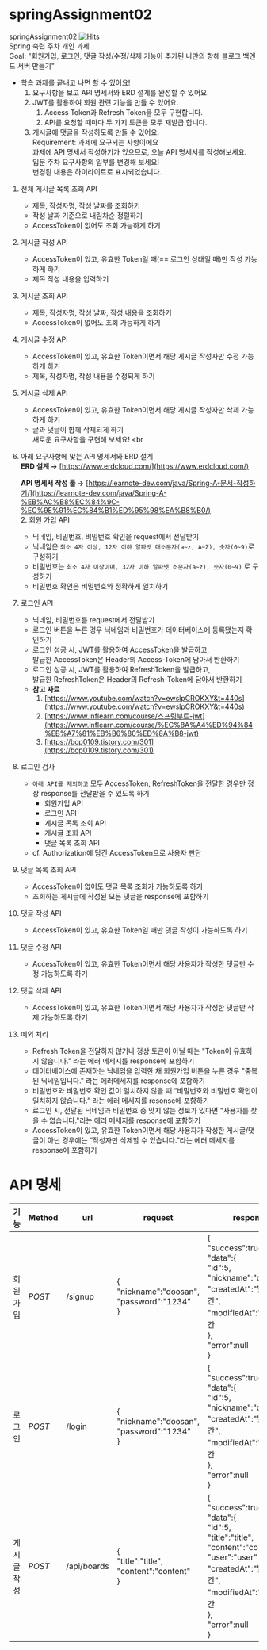 # springAssignment02
springAssignment02
[![Hits](https://hits.seeyoufarm.com/api/count/incr/badge.svg?url=https://github.com/BaekDoosan-maker/Doosan.git)](https://hits.seeyoufarm.com)   
Spring 숙련 주차 개인 과제 <br>
Goal:  "회원가입, 로그인, 댓글 작성/수정/삭제 기능이 추가된 나만의 항해 블로그 백엔드 서버 만들기" <br>
- 학습 과제를 끝내고 나면 할 수 있어요!<br>
    1. 요구사항을 보고 API 명세서와 ERD 설계를 완성할 수 있어요. <br>
    2. JWT를 활용하여 회원 관련 기능을 만들 수 있어요. <br>
        1. Access Token과 Refresh Token을 모두 구현합니다. <br>
        2. API를 요청할 때마다 두 가지 토큰을 모두 재발급 합니다. <br>
    3. 게시글에 댓글을 작성하도록 만들 수 있어요. <br>
Requirement:  과제에 요구되는 사항이에요 <br>
과제에 API 명세서 작성하기가 있으므로, 오늘 API 명세서를 작성해보세요. <br>
입문 주차 요구사항의 일부를 변경해 보세요! <br>
변경된 내용은 하이라이트로 표시되었습니다. <br>
1. 전체 게시글 목록 조회 API <br>
    - 제목, 작성자명, 작성 날짜를 조회하기 <br>
    - 작성 날짜 기준으로 내림차순 정렬하기 <br>
    - AccessToken이 없어도 조회 가능하게 하기 <br>
2. 게시글 작성 API <br>
    - AccessToken이 있고, 유효한 Token일 때(== 로그인 상태일 때)만 작성 가능하게 하기 <br>
    - 제목 작성 내용을 입력하기 <br>
3. 게시글 조회 API <br>
    - 제목, 작성자명, 작성 날짜, 작성 내용을 조회하기 <br>
    - AccessToken이 없어도 조회 가능하게 하기 <br>
4. 게시글 수정 API <br>
    - AccessToken이 있고, 유효한 Token이면서 해당 게시글 작성자만 수정 가능하게 하기 <br>
    - 제목, 작성자명, 작성 내용을 수정되게 하기<br>
5. 게시글 삭제 API <br>
    - AccessToken이 있고, 유효한 Token이면서 해당 게시글 작성자만 삭제 가능하게 하기 <br>
    - 글과 댓글이 함께 삭제되게 하기 <br>
    새로운 요구사항을 구현해 보세요! <br
1. 아래 요구사항에 맞는 API 명세서와 ERD 설계 <br>
**ERD 설계 →** [https://www.erdcloud.com/](https://www.erdcloud.com/) <br>
    
    **API 명세서 작성 툴 →** [https://learnote-dev.com/java/Spring-A-문서-작성하기/](https://learnote-dev.com/java/Spring-A-%EB%AC%B8%EC%84%9C-%EC%9E%91%EC%84%B1%ED%95%98%EA%B8%B0/) <br>
    2. 회원 가입 API <br>
    - 닉네임, 비밀번호, 비밀번호 확인을 request에서 전달받기 <br>
    - 닉네임은 `최소 4자 이상, 12자 이하 알파벳 대소문자(a~z, A~Z), 숫자(0~9)`로 구성하기 <br>
    - 비밀번호는 `최소 4자 이상이며, 32자 이하 알파벳 소문자(a~z), 숫자(0~9)` 로 구성하기 <br>
    - 비밀번호 확인은 비밀번호와 정확하게 일치하기 <br>
3. 로그인 API <br>
    - 닉네임, 비밀번호를 request에서 전달받기 <br>
    - 로그인 버튼을 누른 경우 닉네임과 비밀번호가 데이터베이스에 등록됐는지 확인하기 <br>
    - 로그인 성공 시, JWT를 활용하여 AccessToken을 발급하고, <br>
    발급한 AccessToken은 Header의 Access-Token에 담아서 반환하기 <br>
    - 로그인 성공 시, JWT를 활용하여 RefreshToken을 발급하고, <br>
    발급한 RefreshToken은 Header의 Refresh-Token에 담아서 반환하기 <br>
    - **참고 자료** <br>
        1. [https://www.youtube.com/watch?v=ewslpCROKXY&t=440s](https://www.youtube.com/watch?v=ewslpCROKXY&t=440s) <br>
        2. [https://www.inflearn.com/course/스프링부트-jwt](https://www.inflearn.com/course/%EC%8A%A4%ED%94%84%EB%A7%81%EB%B6%80%ED%8A%B8-jwt) <br>
        3. [https://bcp0109.tistory.com/301](https://bcp0109.tistory.com/301) <br>
4. 로그인 검사 <br>
    - `아래 API를 제외하고` 모두 AccessToken, RefreshToken을 전달한 경우만 정상 response를 전달받을 수 있도록 하기 <br>
        - 회원가입 API <br>
        - 로그인 API <br>
        - 게시글 목록 조회 API <br>
        - 게시글 조회 API <br>
        - 댓글 목록 조회 API <br>
    - cf. Authorization에 담긴 AccessToken으로 사용자 판단 <br>
5.  댓글 목록 조회 API <br>
    - AccessToken이 없어도 댓글 목록 조회가 가능하도록 하기 <br>
    - 조회하는 게시글에 작성된 모든 댓글을 response에 포함하기 <br>
6. 댓글 작성 API <br>
    - AccessToken이 있고, 유효한 Token일 때만 댓글 작성이 가능하도록 하기 <br>
7. 댓글 수정 API <br>
    - AccessToken이 있고, 유효한 Token이면서 해당 사용자가 작성한 댓글만 수정 가능하도록 하기 <br>
8. 댓글 삭제 API <br>
    - AccessToken이 있고, 유효한 Token이면서 해당  사용자가 작성한 댓글만 삭제 가능하도록 하기 <br>
9. 예외 처리 <br>
    - Refresh Token을 전달하지 않거나 정상 토큰이 아닐 때는 "Token이 유효하지 않습니다." 라는 에러 메세지를 response에 포함하기 <br>
    - 데이터베이스에 존재하는 닉네임을 입력한 채 회원가입 버튼을 누른 경우 "중복된 닉네임입니다." 라는 에러메세지를 response에 포함하기 <br>
    - 비밀번호와 비밀번호 확인 값이 일치하지 않을 때 “비밀번호와 비밀번호 확인이 일치하지 않습니다.” 라는 에러 메세지를 resonse에 포함하기 <br>
    - 로그인 시, 전달된 닉네임과 비밀번호 중 맞지 않는 정보가 있다면 "사용자를 찾을 수 없습니다."라는 에러 메세지를 response에 포함하기 <br>
    - AccessToken이 있고, 유효한 Token이면서 해당 사용자가 작성한 게시글/댓글이 아닌 경우에는 “작성자만 삭제할 수 있습니다.”라는 에러 메세지를 response에 포함하기 <br>
    
<h1>API 명세 </h1>


|기능|Method|url|request|respond|
|---|---|---|---|---|
|회원가입<br> |*POST*|/signup|{ <br>"nickname":"doosan", <br> "password":"1234" <br> }|{ <br> "success":true,<br> "data":{ <br> "id":5,<br> "nickname":"doosan", <br> "createdAt":"날짜/시간", <br> "modifiedAt":"날짜/시간 <br>},<br>"error":null <br> } <br>|
|로그인<br> |*POST*|/login|{ <br>"nickname":"doosan", <br> "password":"1234" <br> }|{ <br> "success":true,<br> "data":{ <br> "id":5,<br> "nickname":"doosan", <br> "createdAt":"날짜/시간", <br> "modifiedAt":"날짜/시간 <br>},<br>"error":null <br> } <br>|
|게시글 작성<br> |*POST*|/api/boards|{ <br>"title":"title", <br> "content":"content" <br> }|{ <br> "success":true,<br> "data":{ <br> "id":5,<br> "title":"title",<br> "content":"content",<br> "user":"user"  <br> "createdAt":"날짜/시간", <br> "modifiedAt":"날짜/시간 <br>},<br>"error":null <br> } <br>|
